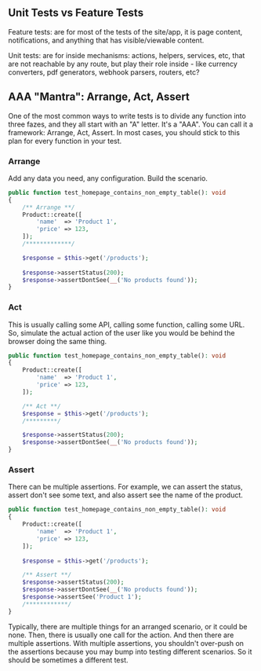 ## Unit Tests vs Feature Tests
Feature tests: are for most of the tests of the site/app, it is page content, notifications, and anything that has visible/viewable content.

Unit tests: are for inside mechanisms: actions, helpers, services, etc, that are not reachable by any route, but play their role inside - like currency converters, pdf generators, webhook parsers, routers, etc?

## AAA "Mantra": Arrange, Act, Assert
One of the most common ways to write tests is to divide any function into three fazes, and they all start with an "A" letter. It's a "AAA". You can call it a framework: Arrange, Act, Assert. In most cases, you should stick to this plan for every function in your test.

### Arrange
Add any data you need, any configuration. Build the scenario.

```php
public function test_homepage_contains_non_empty_table(): void
{
    /** Arrange **/
    Product::create([ 
        'name'  => 'Product 1',
        'price' => 123,
    ]); 
    /*************/

    $response = $this->get('/products');
 
    $response->assertStatus(200);
    $response->assertDontSee(__('No products found'));
}
```

### Act
This is usually calling some API, calling some function, calling some URL. So, simulate the actual action of the user like you would be behind the browser doing the same thing.

```php
public function test_homepage_contains_non_empty_table(): void
{
    Product::create([
        'name'  => 'Product 1',
        'price' => 123,
    ]);

    /** Act **/
    $response = $this->get('/products'); 
    /*********/

    $response->assertStatus(200);
    $response->assertDontSee(__('No products found'));
}
```

### Assert
There can be multiple assertions. For example, we can assert the status, assert don't see some text, and also assert see the name of the product.

```php
public function test_homepage_contains_non_empty_table(): void
{
    Product::create([
        'name'  => 'Product 1',
        'price' => 123,
    ]);
 
    $response = $this->get('/products');

    /** Assert **/
    $response->assertStatus(200); 
    $response->assertDontSee(__('No products found'));
    $response->assertSee('Product 1');
    /************/
}
```

Typically, there are multiple things for an arranged scenario, or it could be none. Then, there is usually one call for the action. And then there are multiple assertions. With multiple assertions, you shouldn't over-push on the assertions because you may bump into testing different scenarios. So it should be sometimes a different test.
